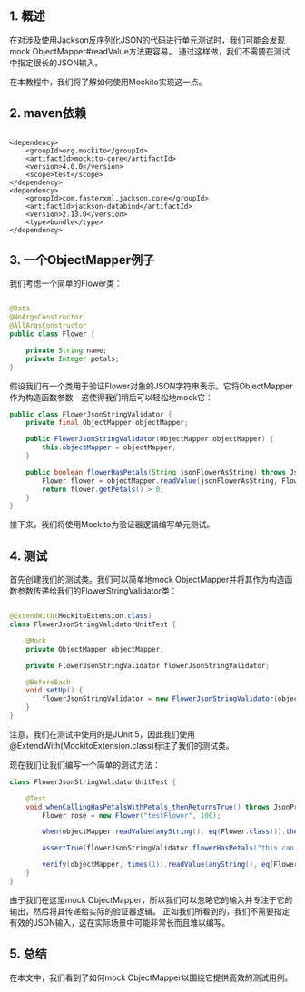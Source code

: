## 1. 概述

在对涉及使用Jackson反序列化JSON的代码进行单元测试时，我们可能会发现mock ObjectMapper#readValue方法更容易。
通过这样做，我们不需要在测试中指定很长的JSON输入。

在本教程中，我们将了解如何使用Mockito实现这一点。

## 2. maven依赖

```text

<dependency>
    <groupId>org.mockito</groupId>
    <artifactId>mockito-core</artifactId>
    <version>4.0.0</version>
    <scope>test</scope>
</dependency>
<dependency>
    <groupId>com.fasterxml.jackson.core</groupId>
    <artifactId>jackson-databind</artifactId>
    <version>2.13.0</version>
    <type>bundle</type>
</dependency>
```

## 3. 一个ObjectMapper例子

我们考虑一个简单的Flower类：

```java

@Data
@NoArgsConstructor
@AllArgsConstructor
public class Flower {

    private String name;
    private Integer petals;
}
```

假设我们有一个类用于验证Flower对象的JSON字符串表示。它将ObjectMapper作为构造函数参数 - 这使得我们稍后可以轻松地mock它：

```java
public class FlowerJsonStringValidator {
    private final ObjectMapper objectMapper;

    public FlowerJsonStringValidator(ObjectMapper objectMapper) {
        this.objectMapper = objectMapper;
    }

    public boolean flowerHasPetals(String jsonFlowerAsString) throws JsonProcessingException {
        Flower flower = objectMapper.readValue(jsonFlowerAsString, Flower.class);
        return flower.getPetals() > 0;
    }
}
```

接下来，我们将使用Mockito为验证器逻辑编写单元测试。

## 4. 测试

首先创建我们的测试类。我们可以简单地mock ObjectMapper并将其作为构造函数参数传递给我们的FlowerStringValidator类：

```java

@ExtendWith(MockitoExtension.class)
class FlowerJsonStringValidatorUnitTest {

    @Mock
    private ObjectMapper objectMapper;

    private FlowerJsonStringValidator flowerJsonStringValidator;

    @BeforeEach
    void setUp() {
        flowerJsonStringValidator = new FlowerJsonStringValidator(objectMapper);
    }
}
```

注意，我们在测试中使用的是JUnit 5，因此我们使用@ExtendWith(MockitoExtension.class)标注了我们的测试类。

现在我们让我们编写一个简单的测试方法：

```java
class FlowerJsonStringValidatorUnitTest {

    @Test
    void whenCallingHasPetalsWithPetals_thenReturnsTrue() throws JsonProcessingException {
        Flower rose = new Flower("testFlower", 100);

        when(objectMapper.readValue(anyString(), eq(Flower.class))).thenReturn(rose);

        assertTrue(flowerJsonStringValidator.flowerHasPetals("this can be a very long json flower"));

        verify(objectMapper, times(1)).readValue(anyString(), eq(Flower.class));
    }
}
```

由于我们在这里mock ObjectMapper，所以我们可以忽略它的输入并专注于它的输出，然后将其传递给实际的验证器逻辑。
正如我们所看到的，我们不需要指定有效的JSON输入，这在实际场景中可能非常长而且难以编写。

## 5. 总结

在本文中，我们看到了如何mock ObjectMapper以围绕它提供高效的测试用例。
